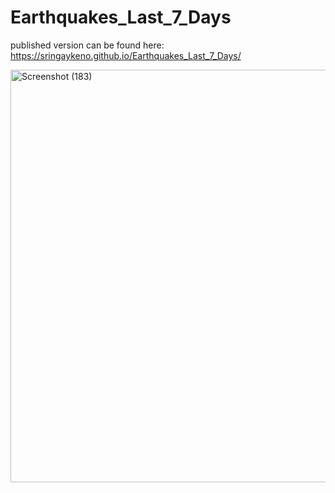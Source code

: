 # Earthquakes_Last_7_Days

published version can be found here: https://sringaykeno.github.io/Earthquakes_Last_7_Days/

<img width="660" alt="Screenshot (183)" src="https://user-images.githubusercontent.com/102890151/175857390-042fe001-42de-41cb-99e0-55a65ff420b5.png">
